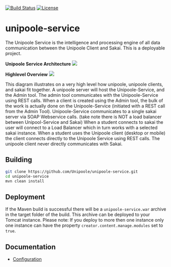 [![Build Status](https://travis-ci.org/Unipoole/unipoole-service.svg?branch=master)](https://travis-ci.org/Unipoole/unipoole-service)
[![License](https://img.shields.io/badge/License-ECL%202.0-blue.svg)](https://opensource.org/licenses/ECL-2.0)
# unipoole-service
The Unipoole Service is the intelligence and processing engine of all data communication between the Unipoole Client and Sakai.
This is a deployable project.

**Unipoole Service Architecture**
<img src="http://unipoole.github.io/images/unipoole-service/service-architecture.jpg" style="max-width: 100%" />

**Highlevel Overview**
<img src="http://unipoole.github.io/images/unipoole-service/highlevel-overview.png" style="max-width: 100%" />

This diagram illustrates on a very high level how unipoole, unipoole clients, and sakai fit together.  A unipoole server will host the Unipoole-Service, and the Admin tool.
The admin tool communicates with the Unipoole-Service using REST calls. When a client is created using the Admin tool, the bulk of the work is actually done on the Unipoole-Service (initiated with a REST call from the Admin Tool).
Unipoole-Service communicates to a single sakai server via SOAP Webservice calls. (take note there is NOT a load balancer between Unipool-Service and Sakai)
When a student connects to sakai the user will connect to a Load Balancer which in turn works with a selected sakai instance.
When a student uses the Unipoole client (desktop or mobile) the client connects directly to the Unipoole Service using REST calls. The unipoole client never directly communicates with Sakai.

## Building
```bash
git clone https://github.com/Unipoole/unipoole-service.git
cd unipoole-service
mvn clean install
```

## Deployment
If the Maven build is successful there will be a `unipoole-service.war` archive in the target folder of the build. This archive can be deployed to your Tomcat instance.
Please note: If you deploy to more then one instance only one instance can have the property `creator.content.manage.modules` set to `true`.

## Documentation
* [Configuration](./docs/configuration.md)
